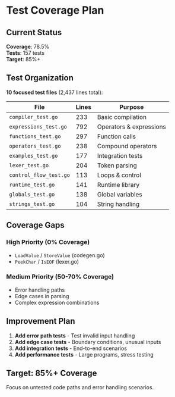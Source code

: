 # Test Coverage Plan

## Current Status

**Coverage**: 78.5%  
**Tests**: 157 tests  
**Target**: 85%+

## Test Organization

**10 focused test files** (2,437 lines total):

| File | Lines | Purpose |
|------|-------|---------|
| `compiler_test.go` | 233 | Basic compilation |
| `expressions_test.go` | 792 | Operators & expressions |
| `functions_test.go` | 297 | Function calls |
| `operators_test.go` | 238 | Compound operators |
| `examples_test.go` | 177 | Integration tests |
| `lexer_test.go` | 204 | Token parsing |
| `control_flow_test.go` | 113 | Loops & control |
| `runtime_test.go` | 141 | Runtime library |
| `globals_test.go` | 138 | Global variables |
| `strings_test.go` | 104 | String handling |

## Coverage Gaps

### High Priority (0% Coverage)
- `LoadValue` / `StoreValue` (codegen.go)
- `PeekChar` / `IsEOF` (lexer.go)

### Medium Priority (50-70% Coverage)
- Error handling paths
- Edge cases in parsing
- Complex expression combinations

## Improvement Plan

1. **Add error path tests** - Test invalid input handling
2. **Add edge case tests** - Boundary conditions, unusual inputs
3. **Add integration tests** - End-to-end scenarios
4. **Add performance tests** - Large programs, stress testing

## Target: 85%+ Coverage

Focus on untested code paths and error handling scenarios.